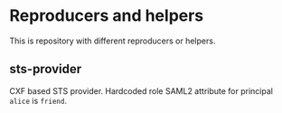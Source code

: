 # Reproducers and helpers

This is repository with different reproducers or helpers.

## sts-provider
CXF based STS provider. Hardcoded role SAML2 attribute for principal `alice` is `friend`.

